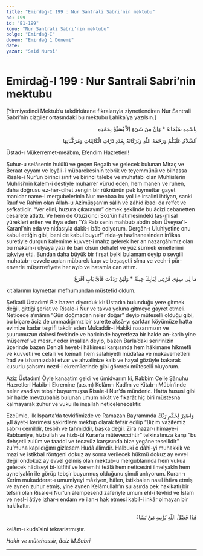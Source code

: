 ```yaml
---
title: "Emirdağ-I 199 : Nur Santrali Sabri’nin mektubu"
no: 199
id: "E1-199"
konu: "Nur Santrali Sabri’nin mektubu"
bolge: "Emirdağ-I"
donem: "Emirdağ 1 Dönemi"
date: 
yazar: "Said Nursî"
---
```


# Emirdağ-I 199 : Nur Santrali Sabri’nin mektubu

<p class="takdim">[Yirmiyedinci Mektub’u takdirkârane fıkralarıyla ziynetlendiren Nur Santrali Sabri’nin çizgiler ortasındaki bu mektubu Lahika’ya yazılsın.]</p>

<p class="arabic" dir="rtl" title="Meal: “Subhân Allah’ın adıyla” * “Hiçbir şey yoktur ki O'nu hamd ile tesbih etmesin” [İsrâ 17:44]">بِاسْمِهِ سُبْحَانَهُ * وَاِنْ مِنْ شَىْءٍ اِلاَّ يُسَبِّحُ بِحَمْدِهِ</p>

<p class="arabic" dir="rtl" title="Meal: “Kâinatın zerrâtı ve mürekkebâtı adedince Allah’ın selamı, rahmeti ve bereketleri üzerinize olsun.”">اَلسَّلاَمُ عَلَيْكُمْ وَرَحْمَةُ اللّٰهِ وَبَرَكَاتُهُ بِعَدَدِ ذَرَّاتِ الْكَائِنَاتِ وَمُرَكَّبَاتِهَا</p>

Üstad-ı Mükerremet-meâbım, Efendim Hazretleri!

Şuhur-u selâsenin hulûlü ve geçen Regaib ve gelecek bulunan Miraç ve Beraat eyyam ve leyâli-i mübarekesinin tebrik ve teyemmünü ve bilhassa Risale-i Nur’un birinci sınıf ve birinci talebe ve muhatabı olan Muhlislerin Muhlisi’nin kalem-i destiyle muharrer vürud eden, hem manen ve ruhen, daha doğrusu ez-her-cihet zengin bir rüknünün pek kıymettar gayet manidar name-i mergubelerinin Nur menbaa bu yol ile irsalini ihtiyarı, sanki Rauf ve Rahîm olan Allah-u Azîmüşşan’ın sâlih ve zâhid ibadı da re’fet ve şefkatlidir. “Ver elini, huzura çıkarayım” demek şeklinde bu âcizi cebanetten cesarete atlattı. Ve hem de Otuzikinci Söz’ün hâtimesindeki taş-misal yürekleri eriten ve ihya eden “Yâ Rab senin mahbub abdin olan Üveyse’l-Karanî’nin eda ve nidasıyla dakk-ı bâb ediyorum. Dergâh-ı Uluhiyetine onu kabul ettiğin gibi, beni de kabul buyur!” nida-yı hazînanesinden in’ikas suretiyle durgun kalemime kuvvet-i mahz gelerek her an nazargâhımız olan bu makam-ı ulyaya yazı ile bari olsun dehalet ve yüz sürmek emellerimi takviye etti. Bundan daha büyük bir fırsat belki bulamam deyip o sevgili muhatab-ı evvele açılan mübarek kapı ve beşaşetli sîma ve vech-i pür-enverle müşerrefiyete her ayıb ve hatamla can attım.

<p class="arabic" dir="rtl" title="Meal: “Senin kapını çalmaktan başka benim bir hilem yok. Eğer reddedersen hangi kapıyı çalarım.”">مَا لِى سِوٰى قَرْعِى لِبَابِكَ حِيلَةً * وَلَئِنْ رَدَدْتَ فَاَىَّ بَابٍ اَقْرَعُ</p>

kıt’alarının kıymettar mefhumundan müstefid oldum.

Şefkatli Üstadım! Biz bazen diyorduk ki: Üstadın bulunduğu yere gitmek değil, gittiği şeriat ve Risale-i Nur ve takva yoluna gitmeye gayret etmeli. Neticede a’mânın “Gün doğmadan neler doğar” deyip müteselli olduğu gibi, bu biçare âciz de ummadığımız bir surette aksâ-yı şarktan köyümüze hatta evimize kadar teşrifi takdir eden Mukaddir-i Hakiki nazarımızın ve şuurumuzun dairesi fevkinde ve haricinde hayretfeza bir halde an-karib yine müşerref ve mesrur eder inşallah deyip, bazen Barla’daki seririnizin üzerinde bazen Denizli heyet-i hâkimesi karşısında hem hâkimane hikmetli ve kuvvetli ve celalli ve kemalli hem salahiyetli müdafaa ve mukavemetleri îrad ve izharınızdaki etvar ve ahvalinize kalb ve hayal gözüyle bakarak kusurlu şahsımı nezd-i ekremîlerinde gibi görerek müteselli oluyorum.

Aziz Üstadım! Öyle kanaatim geldi ve ümidvarım ki, Rabbim Celle Şânuhu Hazretleri Habib-i Ekremine (a.s.m) Kelâm-ı Kadîm ve Kitab-ı Mübin’inde neler vaad ve tebşir buyurmuşsa Risale-i Nur’da münderic. Hatta hususi gibi bir halde mevzubahis bulunan umum nikât ve fıkarât hiç biri müstesna kalmayarak zuhur ve vuku ile inşallah neticelenecek­tir.

Ezcümle, ilk Isparta’da tevkifimizde ve Ramazan Bayramında <span class="arabic" dir="rtl" title="Meal: “Rabbinin hükmüne sabret..” Tûr Sûresi, 52:48">وَاصْبِرْ لِحُكْمِ رَبِّكَ الخ</span> âyet-i kerimesi şakirdlere mektup olarak tefsir edilip “Bizim vazifemiz sabr-ı cemildir, tesbih ve tahmiddir, başka değil. Zira nazar-ı himaye-i Rabbaniye, hizbullah ve hizb-ül Kuran’a müteveccihtir” telkinatınıza karşı “bu dehşetli zulüm ve taaddi ve tecavüz karşısında bize yegâne tesellidir” zu’muna kapıldığımı gizlesem Hudâ âlimdir. Halbuki o dâhî-yi muhakkik ve mazi ve istikbal röntgeni dokuz ay sonra verilecek hükmü dokuz ay evvel değil ondokuz ay evvel gelmiş olan mektub-u mergublarında hem vukua gelecek hâdiseyi bi-lütfihî ve keremihi teâlâ hem neticesini ilmelyakîn hem aynelyakîn ile görüp tebşir buyurmuş olduğunu şimdi anlıyorum. Kuran-ı Kerim mukadderat-ı umumiyeyi mâziyen, hâlen, istikbalen nasıl ihtiva etmiş ve aynen zuhur etmiş, yine aynen Kelâmullah’ın şu asırda pek hakikatlı bir tefsiri olan Risale-i Nur’un âlempesend zaferiyle umum ehl-i tevhid ve İslam ve nesl-i âtîye izhar-ı endam ve ilan-ı hak etmesi kabil-i inkâr olmayan bir hakikattır.

<p class="arabic" dir="rtl" title="Meal: “Bu Allah’ın fazlıdır, dilediğine verir.” [Cuma Sûresi, 62:4 ’ten iktibas]">هٰذَا فَضْلُ اللّٰهِ يُؤْتِيهِ مَنْ يَشَاءُ</p>

kelâm-ı kudsîsini tekrarlatmıştır.

*Hakir ve mütehassir, âciz*
*M.Sabri*

***

